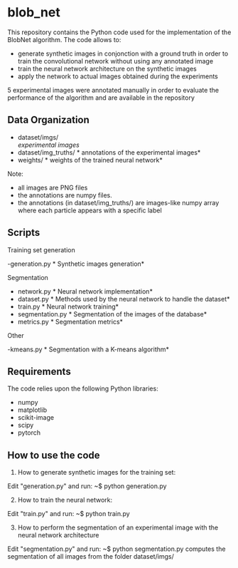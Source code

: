 # blob_net

This repository contains the Python code used for the implementation of the BlobNet algorithm. The code allows to:

- generate synthetic images in conjonction with a ground truth in order to train the convolutional network without using any annotated image
- train the neural network architecture on the synthetic images
- apply the network to actual images obtained during the experiments

5 experimental images were annotated manually in order to evaluate the performance of the algorithm and are available in the repository


Data Organization
-----------------

- dataset/imgs/        
  *experimental images*
- dataset/img_truths/  *     annotations of the experimental images*
- weights/             *     weights of the trained neural network*

Note:

- all images are PNG files
- the annotations are numpy files.
- the annotations (in dataset/img_truths/) are images-like numpy array where 
  each particle appears with a specific label


Scripts
-----------------

Training set generation

-generation.py    *     Synthetic images generation*

Segmentation

- network.py       *     Neural network implementation*
- dataset.py       *     Methods used by the neural network to handle the dataset*
- train.py         *     Neural network training*
- segmentation.py  *     Segmentation of the images of the database*
- metrics.py       *     Segmentation metrics*

Other

-kmeans.py        *     Segmentation with a K-means algorithm*



Requirements
---------------------------
The code relies upon the following Python libraries:
- numpy
- matplotlib
- scikit-image
- scipy
- pytorch


How to use the code
-------------------

1. How to generate synthetic images for the training set:

Edit "generation.py" and run:
~$ python generation.py

2. How to train the neural network:

Edit "train.py" and run:
~$ python train.py

3. How to perform the segmentation of an experimental image with the 
neural network architecture

Edit "segmentation.py" and run:
~$ python segmentation.py
computes the segmentation of all images from the folder dataset/imgs/

